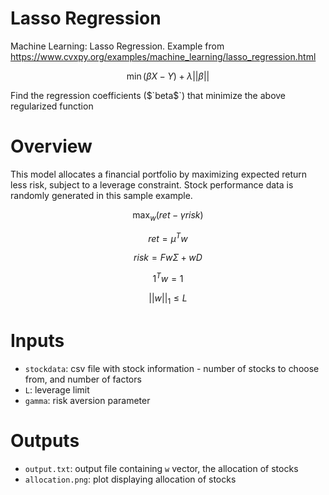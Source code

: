 # Lasso Regression
Machine Learning: Lasso Regression. Example from https://www.cvxpy.org/examples/machine_learning/lasso_regression.html

$$\min (\beta X - Y)+\lambda||\beta||$$

Find the regression coefficients ($`beta$`) that minimize the above regularized function


# Overview

This model allocates a financial portfolio by maximizing expected return less risk, subject to a leverage constraint. Stock performance data is randomly generated in this sample example.

$$\max_w (ret - \gamma risk)$$

$$ret=\mu^T w$$

$$risk=Fw\Sigma+wD$$

$$1^T w = 1$$

$$||w||_1 \leq L$$



# Inputs

* `stockdata`: csv file with stock information - number of stocks to choose from, and number of factors
* `L`: leverage limit
* `gamma`: risk aversion parameter


# Outputs

* `output.txt`: output file containing `w` vector, the allocation of stocks
* `allocation.png`: plot displaying allocation of stocks